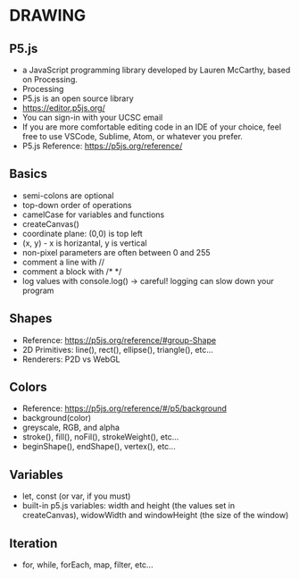 # DRAWING
## P5.js
* a JavaScript programming library developed by Lauren McCarthy, based on Processing.
* Processing
* P5.js is an open source library
* https://editor.p5js.org/
* You can sign-in with your UCSC email
* If you are more comfortable editing code in an IDE of your choice, feel free to use VSCode, Sublime, Atom, or whatever you prefer.
* P5.js Reference: https://p5js.org/reference/
## Basics
* semi-colons are optional
* top-down order of operations
* camelCase for variables and functions
* createCanvas()
* coordinate plane: (0,0) is top left
* (x, y) - x is horizantal, y is vertical
* non-pixel parameters are often between 0 and 255
* comment a line with //
* comment a block with /* */
* log values with console.log() -> careful! logging can slow down your program
## Shapes
* Reference: https://p5js.org/reference/#group-Shape
* 2D Primitives: line(), rect(), ellipse(), triangle(), etc...
* Renderers: P2D vs WebGL
## Colors
* Reference: https://p5js.org/reference/#/p5/background
* background(color)
* greyscale, RGB, and alpha
* stroke(), fill(), noFil(), strokeWeight(), etc...
* beginShape(), endShape(), vertex(), etc...
## Variables
* let, const (or var, if you must)
* built-in p5.js variables: width and height (the values set in createCanvas), widowWidth and windowHeight (the size of the window)

## Iteration
* for, while, forEach, map, filter, etc...


